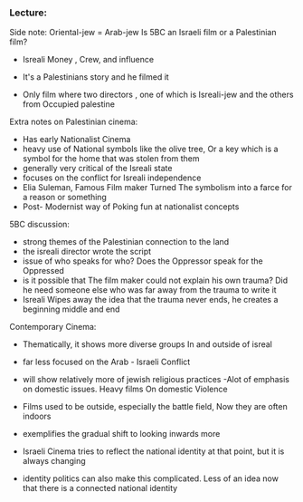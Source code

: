### Lecture:

Side note: Oriental-jew = Arab-jew
Is 5BC an Israeli film or a Palestinian film?
- Isreali Money , Crew, and influence
- It's a Palestinians story and he filmed it

- Only film where two directors , one of which is Isreali-jew and the others from Occupied palestine

Extra notes on Palestinian cinema:
- Has early Nationalist Cinema
- heavy use of National symbols like the olive tree, Or a key which is a symbol for the home that was stolen from them
- generally very critical of the Isreali state
- focuses on the conflict for Isreali independence
- Elia Suleman, Famous Film maker Turned The symbolism into a farce for a reason or something
- Post- Modernist way of Poking fun at nationalist concepts

5BC discussion:
- strong themes of the Palestinian connection to the land
- the isreali director wrote the script
- issue of who speaks for who? Does the Oppressor speak for the Oppressed
- is it possible that The film maker could not explain his own trauma? Did he need someone else who was far away from the trauma to write it
- Isreali Wipes away the idea that the trauma never ends, he creates a beginning middle and end

Contemporary Cinema:
- Thematically, it shows more diverse groups In and outside of isreal
- far less focused on the Arab - Israeli Conflict
- will show relatively more of jewish religious practices
-Alot of emphasis on domestic issues. Heavy films On domestic Violence
- Films used to be outside, especially the battle field, Now they are often indoors
- exemplifies the gradual shift to looking inwards more

-  Israeli Cinema tries to reflect the national identity at that point, but it is always changing
- identity politics can also make this complicated. Less of an idea now that there is a connected national identity